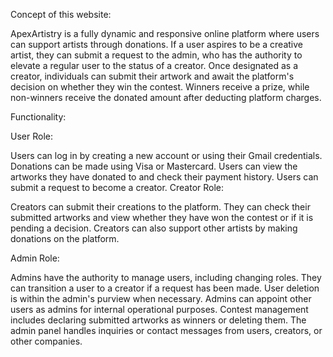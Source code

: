 Concept of this website: 

ApexArtistry is a fully dynamic and responsive online platform where users can support artists through donations. If a user aspires to be a creative artist, they can submit a request to the admin, who has the authority to elevate a regular user to the status of a creator. Once designated as a creator, individuals can submit their artwork and await the platform's decision on whether they win the contest. Winners receive a prize, while non-winners receive the donated amount after deducting platform charges.

Functionality:

User Role:

Users can log in by creating a new account or using their Gmail credentials.
Donations can be made using Visa or Mastercard.
Users can view the artworks they have donated to and check their payment history.
Users can submit a request to become a creator.
Creator Role:

Creators can submit their creations to the platform.
They can check their submitted artworks and view whether they have won the contest or if it is pending a decision.
Creators can also support other artists by making donations on the platform.

Admin Role:

Admins have the authority to manage users, including changing roles. They can transition a user to a creator if a request has been made.
User deletion is within the admin's purview when necessary.
Admins can appoint other users as admins for internal operational purposes.
Contest management includes declaring submitted artworks as winners or deleting them.
The admin panel handles inquiries or contact messages from users, creators, or other companies.
